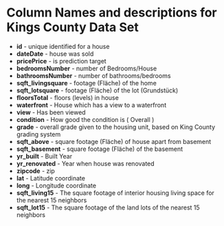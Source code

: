 # Column Names and descriptions for Kings County Data Set
* **id** - unique identified for a house
* **dateDate** - house was sold
* **pricePrice** -  is prediction target
* **bedroomsNumber** -  number of Bedrooms/House
* **bathroomsNumber** -  number of bathrooms/bedrooms
* **sqft_livingsquare** -  footage (Fläche) of the home
* **sqft_lotsquare** -  footage (Fläche) of the lot (Grundstück)
* **floorsTotal** -  floors (levels) in house
* **waterfront** - House which has a view to a waterfront
* **view** - Has been viewed
* **condition** - How good the condition is ( Overall )
* **grade** - overall grade given to the housing unit, based on King County grading system
* **sqft_above** - square footage (Fläche) of house apart from basement
* **sqft_basement** - square footage (Fläche) of the basement
* **yr_built** - Built Year
* **yr_renovated** - Year when house was renovated
* **zipcode** - zip
* **lat** - Latitude coordinate
* **long** - Longitude coordinate
* **sqft_living15** - The square footage of interior housing living space for the nearest 15 neighbors
* **sqft_lot15** - The square footage of the land lots of the nearest 15 neighbors
